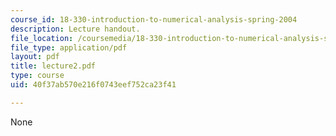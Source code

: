 ```yaml
---
course_id: 18-330-introduction-to-numerical-analysis-spring-2004
description: Lecture handout.
file_location: /coursemedia/18-330-introduction-to-numerical-analysis-spring-2004/40f37ab570e216f0743eef752ca23f41_lecture2.pdf
file_type: application/pdf
layout: pdf
title: lecture2.pdf
type: course
uid: 40f37ab570e216f0743eef752ca23f41

---
```

None